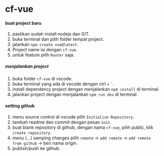 # cf-vue

#### buat project baru
1. pastikan sudah install nodejs dan GIT.
2. buka terminal dan pilih folder tempat project.
3. jalankan `npm create vue@latest`.
4. Project name isi dengan `cf-vue`.
5. untuk feature pilih `Router` saja.

##### menjalankan project
1. buka folder `cf-vue` di vscode.
2. buka terminal yang ada di vscode dengan ctrl + `.
3. install dependency project dengan menjalankan `npm install` di terminal.
4. jalankan project dengan menjalankan `npm run dev` di terminal.

#### setting github
1. menu source control di vscode pilih `Initialize Repository`.
2. tambah readme dan commit dengan pesan `init`.
3. buat blank repository di github, dengan nama `cf-vue`, pilih public, klik `create repository`.
4. menu (...) samping changes pilih `remote` -> `add remote` -> `add remote from github` -> beri nama origin.
5. publish/push ke github.

